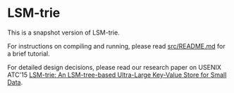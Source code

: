 # LSM-trie
This is a snapshot version of LSM-trie.

For instructions on compiling and running,
please read [src/README.md](https://github.com/wuxb45/lsm-trie-release/tree/master/src/README.md) for a brief tutorial.

For detailed design decisions, please read our research paper on USENIX ATC'15
[LSM-trie: An LSM-tree-based Ultra-Large Key-Value Store for Small Data](http://webpages.eng.wayne.edu/~fj9817/papers/lsm-trie.pdf).
